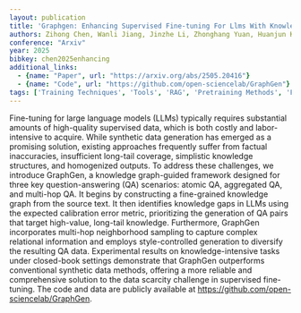 ```yaml
---
layout: publication
title: 'Graphgen: Enhancing Supervised Fine-tuning For Llms With Knowledge-driven Synthetic Data Generation'
authors: Zihong Chen, Wanli Jiang, Jinzhe Li, Zhonghang Yuan, Huanjun Kong, Wanli Ouyang, Nanqing Dong
conference: "Arxiv"
year: 2025
bibkey: chen2025enhancing
additional_links:
  - {name: "Paper", url: "https://arxiv.org/abs/2505.20416"}
  - {name: "Code", url: "https://github.com/open-sciencelab/GraphGen"}
tags: ['Training Techniques', 'Tools', 'RAG', 'Pretraining Methods', 'Fine-Tuning', 'Has Code', 'Applications']
---
```

Fine-tuning for large language models (LLMs) typically requires substantial amounts of high-quality supervised data, which is both costly and labor-intensive to acquire. While synthetic data generation has emerged as a promising solution, existing approaches frequently suffer from factual inaccuracies, insufficient long-tail coverage, simplistic knowledge structures, and homogenized outputs. To address these challenges, we introduce GraphGen, a knowledge graph-guided framework designed for three key question-answering (QA) scenarios: atomic QA, aggregated QA, and multi-hop QA. It begins by constructing a fine-grained knowledge graph from the source text. It then identifies knowledge gaps in LLMs using the expected calibration error metric, prioritizing the generation of QA pairs that target high-value, long-tail knowledge. Furthermore, GraphGen incorporates multi-hop neighborhood sampling to capture complex relational information and employs style-controlled generation to diversify the resulting QA data. Experimental results on knowledge-intensive tasks under closed-book settings demonstrate that GraphGen outperforms conventional synthetic data methods, offering a more reliable and comprehensive solution to the data scarcity challenge in supervised fine-tuning. The code and data are publicly available at https://github.com/open-sciencelab/GraphGen.
